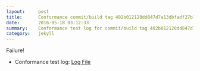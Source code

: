 ```yaml
---
layout:     post
title:      Conformance commit/build tag 402b012128dd847d7a13dbfadf27b19469b31727
date:       2016-05-18 03:12:33
summary:    Conformance test log for commit/build tag 402b012128dd847d7a13dbfadf27b19469b31727.
category:   jekyll
---
```


Failure!

- Conformance test log: [Log File](http://s3-us-west-2.amazonaws.com/kraken-e2e-logs/conformance/kraken_402b012128dd847d7a13dbfadf27b19469b31727.log)
